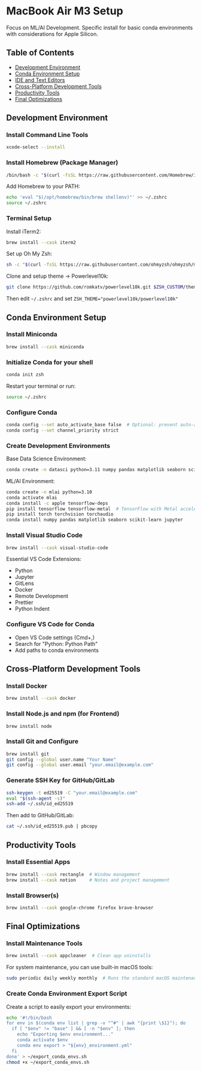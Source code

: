 # MacBook Air M3 Setup 

Focus on ML/AI Development. Specific install for basic conda environments with considerations for Apple Silicon. 


## Table of Contents
- [Development Environment](#development-environment)
- [Conda Environment Setup](#conda-environment-setup)
- [IDE and Text Editors](#ide-and-text-editors)
- [Cross-Platform Development Tools](#cross-platform-development-tools)
- [Productivity Tools](#productivity-tools)
- [Final Optimizations](#final-optimizations)


## Development Environment

### Install Command Line Tools
```bash
xcode-select --install
```

### Install Homebrew (Package Manager)
```bash
/bin/bash -c "$(curl -fsSL https://raw.githubusercontent.com/Homebrew/install/HEAD/install.sh)"
```

Add Homebrew to your PATH:
```bash
echo 'eval "$(/opt/homebrew/bin/brew shellenv)"' >> ~/.zshrc
source ~/.zshrc
```

### Terminal Setup
Install iTerm2:
```bash
brew install --cask iterm2
```

Set up Oh My Zsh:
```bash
sh -c "$(curl -fsSL https://raw.githubusercontent.com/ohmyzsh/ohmyzsh/master/tools/install.sh)"
```

Clone and setup theme -> Powerlevel10k:
```bash
git clone https://github.com/romkatv/powerlevel10k.git $ZSH_CUSTOM/themes/powerlevel10k
```
Then edit `~/.zshrc` and set `ZSH_THEME="powerlevel10k/powerlevel10k"`


## Conda Environment Setup

### Install Miniconda
```bash
brew install --cask miniconda
```

### Initialize Conda for your shell
```bash
conda init zsh
```

Restart your terminal or run:
```bash
source ~/.zshrc
```

### Configure Conda
```bash
conda config --set auto_activate_base false  # Optional: prevent auto-activation of base env
conda config --set channel_priority strict
```

### Create Development Environments

Base Data Science Environment:
```bash
conda create -n datasci python=3.11 numpy pandas matplotlib seaborn scikit-learn jupyter jupyterlab statsmodels
```

ML/AI Environment:
```bash
conda create -n mlai python=3.10 
conda activate mlai
conda install -c apple tensorflow-deps
pip install tensorflow tensorflow-metal  # TensorFlow with Metal acceleration
pip install torch torchvision torchaudio
conda install numpy pandas matplotlib seaborn scikit-learn jupyter
```


### Install Visual Studio Code
```bash
brew install --cask visual-studio-code
```

Essential VS Code Extensions:
- Python
- Jupyter
- GitLens
- Docker
- Remote Development
- Prettier
- Python Indent

### Configure VS Code for Conda
- Open VS Code settings (Cmd+,)
- Search for "Python: Python Path"
- Add paths to conda environments

## Cross-Platform Development Tools

### Install Docker
```bash
brew install --cask docker
```

### Install Node.js and npm (for Frontend)
```bash
brew install node
```

### Install Git and Configure
```bash
brew install git
git config --global user.name "Your Name"
git config --global user.email "your.email@example.com"
```

### Generate SSH Key for GitHub/GitLab
```bash
ssh-keygen -t ed25519 -C "your.email@example.com"
eval "$(ssh-agent -s)"
ssh-add ~/.ssh/id_ed25519
```

Then add to GitHub/GitLab:
```bash
cat ~/.ssh/id_ed25519.pub | pbcopy
```


## Productivity Tools

### Install Essential Apps
```bash
brew install --cask rectangle  # Window management
brew install --cask notion     # Notes and project management
```

### Install Browser(s)
```bash
brew install --cask google-chrome firefox brave-browser
```

## Final Optimizations


### Install Maintenance Tools
```bash
brew install --cask appcleaner  # Clean app uninstalls
```

For system maintenance, you can use built-in macOS tools:
```bash
sudo periodic daily weekly monthly  # Runs the standard macOS maintenance scripts
```

### Create Conda Environment Export Script
Create a script to easily export your environments:
```bash
echo '#!/bin/bash
for env in $(conda env list | grep -v "^#" | awk "{print \$1}"); do
  if [ "$env" != "base" ] && [ -n "$env" ]; then
    echo "Exporting $env environment..."
    conda activate $env
    conda env export > "${env}_environment.yml"
  fi
done' > ~/export_conda_envs.sh
chmod +x ~/export_conda_envs.sh
```